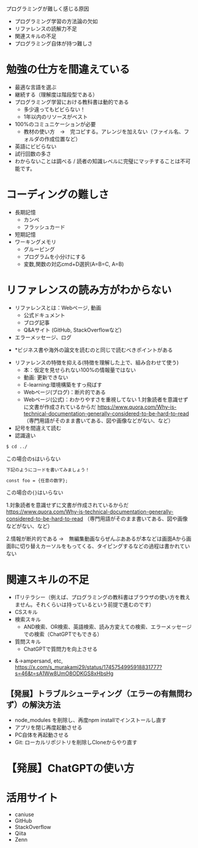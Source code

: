 プログラミングが難しく感じる原因

- プログラミング学習の方法論の欠如
- リファレンスの読解力不足
- 関連スキルの不足
- プログラミング自体が持つ難しさ


# 勉強の仕方を間違えている
- 最適な言語を選ぶ
- 継続する（理解度は階段型である）
- プログラミング学習における教科書は動的である
  - 多少違ってもビビらない！
  - 1年以内のリソースがベスト
- 100%のコミュニケーションが必要
  - 教材の使い方　→　完コピする。アレンジを加えない（ファイル名、フォルダの作成位置など）
- 英語にビビらない
- 試行回数の多さ
- わからないことは調べる / 読者の知識レベルに完璧にマッチすることは不可能です。

# コーディングの難しさ
- 長期記憶
  - カンペ
  - フラッシュカード
- 短期記憶
- ワーキングメモリ
  - グルーピング
  - プログラムを小分けにする
  - 変数,関数の対応cmd+D選択(A=B=C, A=B)

# リファレンスの読み方がわからない
  - リファレンスとは：Webページ, 動画
    - 公式ドキュメント
    - ブログ記事
    - Q&Aサイト (GitHub, StackOverflowなど)
  - エラーメッセージ、ログ
  * *ビジネス書や海外の論文を読むのと同じで読むべきポイントがある
  - リファレンスの特徴を抑える(特徴を理解した上で、組み合わせて使う)
    - 本：仮定を見せられない100%の情報量ではない
    - 動画: 更新できない
    - E-learning:環境構築をすっ飛ばす
    - Webページ(ブログ)：断片的である
    - Webページ(公式)：わかりやすさを重視してない
        1.対象読者を意識せずに文書が作成されているからだ
        https://www.quora.com/Why-is-technical-documentation-generally-considered-to-be-hard-to-read
        （専門用語がそのまま書いてある、図や画像などがない、など）
  - 記号を間違えて読む
  - 認識違い
```zsh
$ cd ../
```
この場合の`$`はいらない

```txt
下記のようにコードを書いてみましょう！

const foo = {任意の数字};
```

この場合の`{}`はいらない

1.対象読者を意識せずに文書が作成されているからだ
https://www.quora.com/Why-is-technical-documentation-generally-considered-to-be-hard-to-read
（専門用語がそのまま書いてある、図や画像などがない、など）

2.情報が断片的である
→　無編集動画ならぜんぶああるが本などは画面Aから画面Bに切り替えカーソルをもってくる、タイピングするなどの過程は書かれていない

# 関連スキルの不足
- ITリテラシー（例えば、プログラミングの教科書はブラウザの使い方を教えません。それくらいは持っているという前提で進むのです）
- CSスキル
- 検索スキル
  - AND検索、OR検索、英語検索、読み方変えての検索、エラーメッセージでの検索（ChatGPTでもできる）
- 質問スキル
  - ChatGPTで質問力を向上させる
* &→ampersand, etc, https://x.com/s_murakami29/status/1745754995918831777?s=46&t=sA1Ww8UmO8ODKGS8xHbsHg

## 【発展】トラブルシューティング（エラーの有無問わず）の解決方法
- node_modules を削除し、再度npm installでインストールし直す
- アプリを閉じ再度起動させる
- PC自体を再起動させる
- Git: ローカルリポジトリを削除しCloneからやり直す

# 【発展】ChatGPTの使い方

# 活用サイト
- caniuse
- GitHub
- StackOverflow
- Qiita
- Zenn